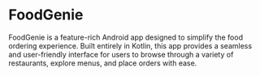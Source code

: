# FoodGenie
FoodGenie is a feature-rich Android app designed to simplify the food ordering experience. Built entirely in Kotlin, this app provides a seamless and user-friendly interface for users to browse through a variety of restaurants, explore menus, and place orders with ease.
